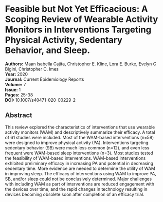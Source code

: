 # Feasible but Not Yet Efficacious: A Scoping Review of Wearable Activity Monitors in Interventions Targeting Physical Activity, Sedentary Behavior, and Sleep.

**Authors:** Maan Isabella Cajita, Christopher E. Kline, Lora E. Burke, Evelyn G Bigini, Christopher C. Imes  
**Year:** 2020  
**Journal:** Current Epidemiology Reports  
**Volume:** 7  
**Issue:** 1  
**Pages:** 25-38  
**DOI:** 10.1007/s40471-020-00229-2  

## Abstract
This review explored the characteristics of interventions that use wearable activity monitors (WAM) and descriptively summarize their efficacy. A total of 61 studies were included. Most of the WAM-based interventions (n=58) were designed to improve physical activity (PA). Interventions targeting sedentary behavior (SB) were much less common (n=12), and even less frequent were WAM-based sleep interventions (n=3). Most studies tested the feasibility of WAM-based interventions. WAM-based interventions exhibited preliminary efficacy in increasing PA and potential in decreasing sedentary time. More evidence are needed to determine the utility of WAM in improving sleep. The efficacy of interventions using WAM to improve PA, SB, and/or sleep could not be conclusively determined. Major challenges with including WAM as part of interventions are reduced engagement with the devices over time, and the rapid changes in technology resulting in devices becoming obsolete soon after completion of an efficacy trial.

